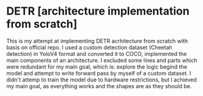 # DETR [architecture implementation from scratch]
This is my attempt at implementing DETR acrhitecture from scratch with basis on official repo.
I used a custom detection dataset (Cheetah detection) in YoloV4 format and converted it to COCO, implemented the main components of an architecture.
I excluded some lines and parts which were redundant for my main goal, which is: explore the logic begind the model and attempt to write forward pass by myself of a custom dataset.
I didn't attemp to train the model due to hardware restrictions, but I achieved my main goal, as everything works and the shapes are as they should be.
